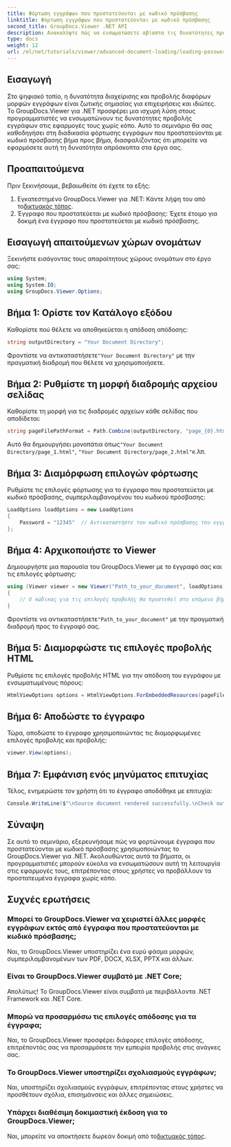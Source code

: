```yaml
---
title: Φόρτωση εγγράφων που προστατεύονται με κωδικό πρόσβασης
linktitle: Φόρτωση εγγράφων που προστατεύονται με κωδικό πρόσβασης
second_title: GroupDocs.Viewer .NET API
description: Ανακαλύψτε πώς να ενσωματώσετε αβίαστα τις δυνατότητες προβολής εγγράφων στις εφαρμογές σας .NET με το GroupDocs.Viewer. Αυτό το σεμινάριο παρέχει έναν περιεκτικό, βήμα προς βήμα οδηγό.
type: docs
weight: 12
url: /el/net/tutorials/viewer/advanced-document-loading/loading-password-protected-document/
---
```

## Εισαγωγή

Στο ψηφιακό τοπίο, η δυνατότητα διαχείρισης και προβολής διαφόρων μορφών εγγράφων είναι ζωτικής σημασίας για επιχειρήσεις και ιδιώτες. Το GroupDocs.Viewer για .NET προσφέρει μια ισχυρή λύση στους προγραμματιστές να ενσωματώνουν τις δυνατότητες προβολής εγγράφων στις εφαρμογές τους χωρίς κόπο. Αυτό το σεμινάριο θα σας καθοδηγήσει στη διαδικασία φόρτωσης εγγράφων που προστατεύονται με κωδικό πρόσβασης βήμα προς βήμα, διασφαλίζοντας ότι μπορείτε να εφαρμόσετε αυτή τη δυνατότητα απρόσκοπτα στα έργα σας.

## Προαπαιτούμενα

Πριν ξεκινήσουμε, βεβαιωθείτε ότι έχετε τα εξής:

1.  Εγκατεστημένο GroupDocs.Viewer για .NET: Κάντε λήψη του από το[δικτυακός τόπος](https://releases.groupdocs.com/viewer/net/).
2. Έγγραφο που προστατεύεται με κωδικό πρόσβασης: Έχετε έτοιμο για δοκιμή ένα έγγραφο που προστατεύεται με κωδικό πρόσβασης.

## Εισαγωγή απαιτούμενων χώρων ονομάτων

Ξεκινήστε εισάγοντας τους απαραίτητους χώρους ονομάτων στο έργο σας:

```csharp
using System;
using System.IO;
using GroupDocs.Viewer.Options;
```

## Βήμα 1: Ορίστε τον Κατάλογο εξόδου

Καθορίστε πού θέλετε να αποθηκεύεται η απόδοση απόδοσης:

```csharp
string outputDirectory = "Your Document Directory";
```
 Φροντίστε να αντικαταστήσετε`"Your Document Directory"` με την πραγματική διαδρομή που θέλετε να χρησιμοποιήσετε.

## Βήμα 2: Ρυθμίστε τη μορφή διαδρομής αρχείου σελίδας

Καθορίστε τη μορφή για τις διαδρομές αρχείων κάθε σελίδας που αποδίδεται:

```csharp
string pageFilePathFormat = Path.Combine(outputDirectory, "page_{0}.html");
```

 Αυτό θα δημιουργήσει μονοπάτια όπως`"Your Document Directory/page_1.html"`, `"Your Document Directory/page_2.html"`κ.λπ.

## Βήμα 3: Διαμόρφωση επιλογών φόρτωσης

Ρυθμίστε τις επιλογές φόρτωσης για το έγγραφο που προστατεύεται με κωδικό πρόσβασης, συμπεριλαμβανομένου του κωδικού πρόσβασης:

```csharp
LoadOptions loadOptions = new LoadOptions
{
    Password = "12345"  // Αντικαταστήστε τον κωδικό πρόσβασης του εγγράφου σας
};
```

## Βήμα 4: Αρχικοποιήστε το Viewer

Δημιουργήστε μια παρουσία του GroupDocs.Viewer με το έγγραφό σας και τις επιλογές φόρτωσης:

```csharp
using (Viewer viewer = new Viewer("Path_to_your_document", loadOptions))
{
    // Ο κώδικας για τις επιλογές προβολής θα προστεθεί στο επόμενο βήμα.
}
```
 Φροντίστε να αντικαταστήσετε`"Path_to_your_document"` με την πραγματική διαδρομή προς το έγγραφό σας.

## Βήμα 5: Διαμορφώστε τις επιλογές προβολής HTML

Ρυθμίστε τις επιλογές προβολής HTML για την απόδοση του εγγράφου με ενσωματωμένους πόρους:

```csharp
HtmlViewOptions options = HtmlViewOptions.ForEmbeddedResources(pageFilePathFormat);
```

## Βήμα 6: Αποδώστε το έγγραφο

Τώρα, αποδώστε το έγγραφο χρησιμοποιώντας τις διαμορφωμένες επιλογές προβολής και προβολής:

```csharp
viewer.View(options);
```

## Βήμα 7: Εμφάνιση ενός μηνύματος επιτυχίας

Τέλος, ενημερώστε τον χρήστη ότι το έγγραφο αποδόθηκε με επιτυχία:

```csharp
Console.WriteLine($"\nSource document rendered successfully.\nCheck output in {outputDirectory}.");
```

## Σύναψη

Σε αυτό το σεμινάριο, εξερευνήσαμε πώς να φορτώνουμε έγγραφα που προστατεύονται με κωδικό πρόσβασης χρησιμοποιώντας το GroupDocs.Viewer για .NET. Ακολουθώντας αυτά τα βήματα, οι προγραμματιστές μπορούν εύκολα να ενσωματώσουν αυτή τη λειτουργία στις εφαρμογές τους, επιτρέποντας στους χρήστες να προβάλλουν τα προστατευμένα έγγραφα χωρίς κόπο.

## Συχνές ερωτήσεις

### Μπορεί το GroupDocs.Viewer να χειριστεί άλλες μορφές εγγράφων εκτός από έγγραφα που προστατεύονται με κωδικό πρόσβασης;

Ναι, το GroupDocs.Viewer υποστηρίζει ένα ευρύ φάσμα μορφών, συμπεριλαμβανομένων των PDF, DOCX, XLSX, PPTX και άλλων.

### Είναι το GroupDocs.Viewer συμβατό με .NET Core;

Απολύτως! Το GroupDocs.Viewer είναι συμβατό με περιβάλλοντα .NET Framework και .NET Core.

### Μπορώ να προσαρμόσω τις επιλογές απόδοσης για τα έγγραφα;

Ναι, το GroupDocs.Viewer προσφέρει διάφορες επιλογές απόδοσης, επιτρέποντάς σας να προσαρμόσετε την εμπειρία προβολής στις ανάγκες σας.

### Το GroupDocs.Viewer υποστηρίζει σχολιασμούς εγγράφων;

Ναι, υποστηρίζει σχολιασμούς εγγράφων, επιτρέποντας στους χρήστες να προσθέτουν σχόλια, επισημάνσεις και άλλες σημειώσεις.

### Υπάρχει διαθέσιμη δοκιμαστική έκδοση για το GroupDocs.Viewer;

 Ναι, μπορείτε να αποκτήσετε δωρεάν δοκιμή από το[δικτυακός τόπος](https://releases.groupdocs.com/).